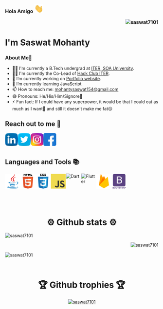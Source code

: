  ### Hola Amigo <img src="https://raw.githubusercontent.com/ABSphreak/ABSphreak/master/gifs/Hi.gif" width="30px"> <p align="right"> <img src="https://komarev.com/ghpvc/?username=saswat7101&label=Profile%20views&color=0e75b6&style=flat" alt="saswat7101" /> </p>


# I'm Saswat Mohanty

### About Me👀

- 👨‍🎓 I'm currently a B.Tech undergrad at [ITER, SOA University](https://www.soa.ac.in/iter).
- 👨‍⚖️ I'm currently the Co-Lead of [Hack Club ITER](https://www.instagram.com/hackclubiter/).
- 🔭 I’m currently working on [Portfolio website](https://saswat7101.github.io/Portfolio/).
- 🌱 I’m currently learning JavaScript
- 📫 How to reach me: mohantysaswat154@gmail.com
- 😄 Pronouns: He/His/Him/Signore🧑
- ⚡ Fun fact: If I could have any superpower, it would be that I could eat as much as I want🤤 and still it doesn't make me fat😔

## Reach out to me 🤝

<a href="https://www.linkedin.com/in/saswat-mohanty-3460321b4/"><img align="left" alt="LinkedIn" width="42px" src="https://github.com/Saswat7101/Saswat7101/blob/main/linkedin.png" /></a>
<a href="https://twitter.com/Saswat7101"><img align="left" alt="Twitter" width="42px" src="https://github.com/Saswat7101/Saswat7101/blob/main/twitter.png" /></a>
<a href="https://www.instagram.com/_c_r_u_c_i_o/"><img align="left" alt="Instagram" width="42px" src="https://github.com/Saswat7101/Saswat7101/blob/main/instagram.png" /></a>
<a href="https://www.facebook.com/saswat.mohanty.946"><img align="left" alt="Facebook" width="42px" src="https://github.com/Saswat7101/Saswat7101/blob/main/facebook.png" /></a>
<br>
<br>
<br>

## Languages and Tools 📚

<a href="https://www.java.com/en/"><img align="left" alt="Java" height="50px" width="50px" src="https://raw.githubusercontent.com/devicons/devicon/master/icons/java/java-original.svg" /></a>
<a href="https://developer.mozilla.org/en-US/docs/Web/HTML"><img align="left" alt="HTML" height="50px" width="50px" src="https://raw.githubusercontent.com/devicons/devicon/master/icons/html5/html5-original-wordmark.svg" /></a>
<a href="https://developer.mozilla.org/en-US/docs/Web/CSS"><img align="left" alt="CSS" height="50px" width="50px" src="https://raw.githubusercontent.com/devicons/devicon/master/icons/css3/css3-original-wordmark.svg" /> </a>
<a href="https://getbootstrap.com" target="_blank"> <img src="https://raw.githubusercontent.com/devicons/devicon/master/icons/bootstrap/bootstrap-plain-wordmark.svg" alt="bootstrap" height="50px" width="50px" /> </a>
<a href="https://www.javascript.com/"><img align="left" alt="JavaScript" height="50px" width="50px" src="https://raw.githubusercontent.com/devicons/devicon/master/icons/javascript/javascript-original.svg" /></a>
<a href="https://dart.dev/"><img align="left" alt="Dart" height="50px" width="50px" src="https://www.vectorlogo.zone/logos/dartlang/dartlang-icon.svg" /></a>
<a href="https://flutter.dev/"><img align="left" alt="Flutter" height="50px" width="50px" src="https://www.vectorlogo.zone/logos/flutterio/flutterio-icon.svg" /></a>
<a href="https://firebase.google.com/"><img align="left" alt="Firebase" height="50px" width="50px" src="https://github.com/Saswat7101/Saswat7101/blob/main/firebase.png" /></a>
<br>
<br>
<br>
<br>

<h1 align="center">⚙️ Github stats ⚙️</h1>

<p><img align="left" src="https://github-readme-stats.vercel.app/api/top-langs?username=saswat7101&show_icons=true&locale=en&layout=compact&theme=yeblu" alt="saswat7101" /></p>
<br>

<p><img align="right" src="https://github-readme-stats.vercel.app/api?username=saswat7101&show_icons=true&locale=en&theme=yeblu" alt="saswat7101" /></p>
<br>

<p><img align="center" src="https://github-readme-streak-stats.herokuapp.com/?user=saswat7101&theme=yeblu" alt="saswat7101" /></p>
<br>

<h1 align="center">🏆 Github trophies 🏆</h1>

<p align="center"> <a href="https://github.com/ryo-ma/github-profile-trophy"><img src="https://github-profile-trophy.vercel.app/?username=saswat7101" alt="saswat7101" /></a> </p>


